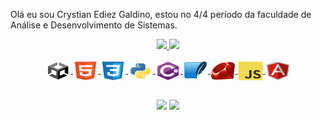  Olá  eu sou Crystian Ediez Galdino, estou no 4/4 período da faculdade de Análise e Desenvolvimento de Sistemas.
<div align="center">
  <a href="https://www.linkedin.com/in/crystian-galdino/">
  <img height="180em" src="https://github-readme-stats.vercel.app/api?username=lordxim&show_icons=true&theme=dark&include_all_commits=true&count_private=true"/>
  <img height="180em" src="https://github-readme-stats.vercel.app/api/top-langs/?username=lordxim&layout=compact&langs_count=7&theme=dark"/>
</div>
  <div style="display: inline_block" align="center"><br>
  <img align="center" alt="Crys-unity" height="30" width="40" src="https://github.com/devicons/devicon/blob/master/icons/unity/unity-original.svg">
  <img align="center" alt="Crys-HTML" height="30" width="40" src="https://raw.githubusercontent.com/devicons/devicon/master/icons/html5/html5-original.svg">
  <img align="center" alt="Crys-CSS" height="30" width="40" src="https://raw.githubusercontent.com/devicons/devicon/master/icons/css3/css3-original.svg">
  <img align="center" alt="Crys-Python" height="30" width="40" src="https://raw.githubusercontent.com/devicons/devicon/master/icons/python/python-original.svg">
  <img align="center" alt="Crys-Csharp" height="30" width="40" src="https://raw.githubusercontent.com/devicons/devicon/master/icons/csharp/csharp-original.svg">
  <img align="center" alt="Crys-Csharp" height="30" width="40" src="https://github.com/devicons/devicon/blob/master/icons/sqlite/sqlite-original.svg">
   <img align="center" alt="Crys-Csharp" height="30" width="40" src="https://github.com/devicons/devicon/blob/master/icons/ruby/ruby-original.svg">
   <img align="center" alt="Crys-Csharp" height="30" width="40" src="https://github.com/devicons/devicon/blob/master/icons/javascript/javascript-original.svg">
   <img align="center" alt="Crys-Csharp" height="30" width="40" src="https://github.com/devicons/devicon/blob/master/icons/angularjs/angularjs-original.svg">
    
</div>
   <br>
  <div align="center"> 

<a href="crystiangaldinno@gmail.com" target="_blank"><img src="https://img.shields.io/badge/Gmail-D14836?style=for-the-badge&logo=gmail&logoColor=white" target="_blank"></a> 
<a href="https://www.linkedin.com/in/crystian-galdino/" target="_blank"><img src="https://img.shields.io/badge/-LinkedIn-%230077B5?style=for-the-badge&logo=linkedin&logoColor=white" target="_blank"></a> 
  </div>

 
